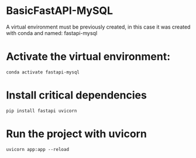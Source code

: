 # BasicFastAPI-MySQL

A virtual environment must be previously created, in this case it was created with conda and named: fastapi-mysql


# Activate the virtual environment:

```console
conda activate fastapi-mysql
```


# Install critical dependencies

```console
pip install fastapi uvicorn
```


# Run the project with uvicorn

```console
uvicorn app:app --reload
```



